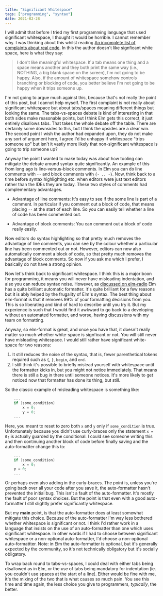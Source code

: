 ```yaml
---
title: "Significant Whitespace"
tags: ["programming", "syntax"]
date: 2021-02-28
---
```


I will admit that before I tried my first programming language that used significant whitespace, I thought it would be horrible. I cannot remember why. I was thinking about this whilst reading [An incomplete list of complaints about real code](https://rachelbythebay.com/w/2021/02/22/lang/). In this the author doesn't like signficant white space, here is what they say:

> I don't like meaningful whitespace. If a tab means one thing and a space means another and they both print the same way (i.e., NOTHING, a big blank space on the screen), I'm not going to be happy. Also, if the amount of whitespace somehow controls branching or blocking of code, you better believe I'm not going to be happy when it trips someone up. 

I'm not going to argue much against this, because that's not really the point of this post, but I cannot help myself. The first complaint is not really about significant whitespace but about tabs/spaces meaning different things but looking the same. The tabs-vs-spaces debate is kind of interesting in that both sides make reasonable points, but I think Elm gets this correct, it just entirely disallows tabs. That takes the whole debate off the table. There are certainly some downsides to this, but I think the upsides are a clear win. The second point I wish the author had expanded upon, they do not make any sort of argument here, I agree I'd be unhappy if whitespace "trips someone up" but isn't it vastly more likely that non-significant whitespace is going to trip someone up?

Anyway the point I wanted to make today was about how tooling can mitigate the debate around syntax quite significantly. An example of this from long ago is line-versus-block comments. In Elm you can do line comments with `--` and block comments with `{- .. -}`. Now, think back to a time before syntax highlighting etc. when editors were just text editors rather than the IDEs they are today. These two styles of comments had complementary advantages.

* Advantage of line comments: It's easy to see if the some line is part of a comment. In particular if you comment out a block of code, that means placing `--` at the start of each line. So you can easily tell whether a line of code has been commented out.

* Advantage of block comments: You can comment out a block of code really easily.

Now editors do syntax highlighting so that pretty much removes the advantage of line comments, you can see by the colour whether a particular line has been commented out or not. However, editors can now also automatically comment a block of code, so that pretty much removes the advantage of block comments. So now if you ask me which I prefer, I basically do not have a strong opinion.


Now let's think back to significant whitespace. I think this is a major boon for programming, it means you will never have misleading indentation, and also you can reduce syntax noise. However, as [discussed on elm-radio](https://elm-radio.com/episode/elm-format/) Elm has a quite brilliant automatic formatter. It's quite brilliant for a few reasons but it is ably helped by the frugality of Elm's syntax. The best thing about elm-format is that it removes 99% of your formatting decisions from you. This is so liberating and kind of hard to describe until you try it. But my experience is such that I would find it awkward to go back to a developing without an automated formatter, and worse, having discussions with my team on formatting. 

Anyway, so elm-format is great, and once you have that, it doesn't really matter so much whether white-space is signficant or not. You will still never have misleading whitespace. I would still rather have significant white-space for two reasons:
1. It still reduces the noise of the syntax, that is, fewer parenthetical tokens required such as `{`, `}`, `begin`, and `end`.
2. I still think it's possible to briefly mislead yourself with whitespace until the formatter kicks in, but you might not notice immediately. That means there is still a bug in there until someone notices. It's more likely to get noticed now that formatter has done its thing, but still.

So the classic example of misleading whitespace is something like:

```c
    ...
    if (some_condition)
        x = 0;
        y = 0;
    ...
```
Here, you meant to reset to zero both `x` and `y` only if `some_condition` is true. Unfortunately because you didn't use curly-braces only the statement `x = 0;` is actually guarded by the conditional. I could see someone writing this and then continuing another block of code before finally saving and the auto-formatter change this to:

```c
    ...
    if (some_condition)
        x = 0;
    y = 0;
    ...
```

Or perhaps even also adding in the curly-braces. The point is, unless you're going back over all your code after you save it, the auto-formatter hasn't prevented the initial bug. This isn't a fault of the auto-formatter. It's mostly the fault of poor syntax choices. But the point is that even with a good auto-formatter I still slightly prefer significantly whitespace.

But my **main** point, is that the auto-formatter does at least somewhat mitigate this choice. Because of the auto-formatter I'm way less bothered whether whitespace is significant or not. I think I'd rather work in a language that insists on the use of an auto-formatter than one which uses significant whitespace. In other words if I had to choose between significant whitespace or a non-optional auto-formatter, I'd choose a non-optional auto-formattter. Note: in Elm the auto-formatter is optional, but it's generally expected by the community, so it's not technically obligatory but it's socially obligatory.

To wrap back round to tabs-vs-spaces, I could deal with either tabs being disallowed as in Elm, or the use of tabs being mandatory for indentation (ie. you couldn't use spaces at the start of a line). Either would be fine with me, it's the mixing of the two that is what causes so much pain. You see this time and time again, the less choice you give to programmers, *typically*, the better.
